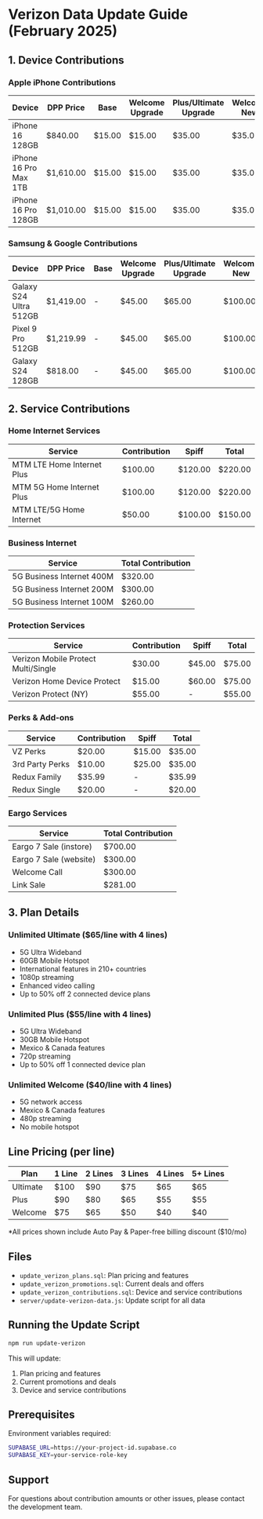 # Verizon Data Update Guide (February 2025)

## 1. Device Contributions

### Apple iPhone Contributions
| Device | DPP Price | Base | Welcome Upgrade | Plus/Ultimate Upgrade | Welcome New | Plus/Ultimate New |
|--------|-----------|------|-----------------|---------------------|-------------|------------------|
| iPhone 16 128GB | $840.00 | $15.00 | $15.00 | $35.00 | $35.00 | $75.00 |
| iPhone 16 Pro Max 1TB | $1,610.00 | $15.00 | $15.00 | $35.00 | $35.00 | $75.00 |
| iPhone 16 Pro 128GB | $1,010.00 | $15.00 | $15.00 | $35.00 | $35.00 | $75.00 |

### Samsung & Google Contributions
| Device | DPP Price | Base | Welcome Upgrade | Plus/Ultimate Upgrade | Welcome New | Plus/Ultimate New |
|--------|-----------|------|-----------------|---------------------|-------------|------------------|
| Galaxy S24 Ultra 512GB | $1,419.00 | - | $45.00 | $65.00 | $100.00 | $140.00 |
| Pixel 9 Pro 512GB | $1,219.99 | - | $45.00 | $65.00 | $100.00 | $140.00 |
| Galaxy S24 128GB | $818.00 | - | $45.00 | $65.00 | $100.00 | $140.00 |

## 2. Service Contributions

### Home Internet Services
| Service | Contribution | Spiff | Total |
|---------|-------------|-------|--------|
| MTM LTE Home Internet Plus | $100.00 | $120.00 | $220.00 |
| MTM 5G Home Internet Plus | $100.00 | $120.00 | $220.00 |
| MTM LTE/5G Home Internet | $50.00 | $100.00 | $150.00 |

### Business Internet
| Service | Total Contribution |
|---------|-------------------|
| 5G Business Internet 400M | $320.00 |
| 5G Business Internet 200M | $300.00 |
| 5G Business Internet 100M | $260.00 |

### Protection Services
| Service | Contribution | Spiff | Total |
|---------|-------------|-------|--------|
| Verizon Mobile Protect Multi/Single | $30.00 | $45.00 | $75.00 |
| Verizon Home Device Protect | $15.00 | $60.00 | $75.00 |
| Verizon Protect (NY) | $55.00 | - | $55.00 |

### Perks & Add-ons
| Service | Contribution | Spiff | Total |
|---------|-------------|-------|--------|
| VZ Perks | $20.00 | $15.00 | $35.00 |
| 3rd Party Perks | $10.00 | $25.00 | $35.00 |
| Redux Family | $35.99 | - | $35.99 |
| Redux Single | $20.00 | - | $20.00 |

### Eargo Services
| Service | Total Contribution |
|---------|-------------------|
| Eargo 7 Sale (instore) | $700.00 |
| Eargo 7 Sale (website) | $300.00 |
| Welcome Call | $300.00 |
| Link Sale | $281.00 |

## 3. Plan Details

### Unlimited Ultimate ($65/line with 4 lines)
- 5G Ultra Wideband
- 60GB Mobile Hotspot
- International features in 210+ countries
- 1080p streaming
- Enhanced video calling
- Up to 50% off 2 connected device plans

### Unlimited Plus ($55/line with 4 lines)
- 5G Ultra Wideband
- 30GB Mobile Hotspot
- Mexico & Canada features
- 720p streaming
- Up to 50% off 1 connected device plan

### Unlimited Welcome ($40/line with 4 lines)
- 5G network access
- Mexico & Canada features
- 480p streaming
- No mobile hotspot

## Line Pricing (per line)

| Plan      | 1 Line | 2 Lines | 3 Lines | 4 Lines | 5+ Lines |
|-----------|--------|---------|---------|---------|-----------|
| Ultimate  | $100   | $90     | $75     | $65     | $65      |
| Plus      | $90    | $80     | $65     | $55     | $55      |
| Welcome   | $75    | $65     | $50     | $40     | $40      |

*All prices shown include Auto Pay & Paper-free billing discount ($10/mo)

## Files

- `update_verizon_plans.sql`: Plan pricing and features
- `update_verizon_promotions.sql`: Current deals and offers
- `update_verizon_contributions.sql`: Device and service contributions
- `server/update-verizon-data.js`: Update script for all data

## Running the Update Script

```bash
npm run update-verizon
```

This will update:
1. Plan pricing and features
2. Current promotions and deals
3. Device and service contributions

## Prerequisites

Environment variables required:
```bash
SUPABASE_URL=https://your-project-id.supabase.co
SUPABASE_KEY=your-service-role-key
```

## Support

For questions about contribution amounts or other issues, please contact the development team.
